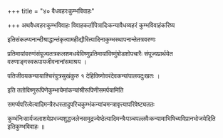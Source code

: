 +++
title = "४० वैधवहरःकुम्भविवाहः"

+++
अथवैधवहरःकुम्भविवाहः विवाहकर्तापित्रादिःकन्यावैधव्यहरं कुम्भविवाहंकरिष्य

इतिसंकल्प्यनान्दीश्राद्धान्तंकृत्वामहीद्यौरित्यादिनाकुम्भस्थापनान्तेतत्रवरुणः

प्रतिमायांवरुणंसंपूज्यतत्रकलशमधयेविष्णुप्रतिमायांविष्णुंषोडशोपचारैः संपूज्यप्रार्थयेत वरुणाङ्गस्वरूपायजीवनानांसमाश्रय ।

पतिजीवयकन्यायाश्चिरंपुत्रसुखंकुरु १ देहिविष्णोवरंदेवकन्यांपालयदुःखतः ।

इति ततोविष्णुरूपिणेकुम्भायेमांकन्यांश्रीरूपिणीसमर्पयामिति

समर्प्यपरित्वेत्यादिमन्त्रैरधस्तादुपरिचकुम्भंकन्यांचमन्त्रावृत्त्यापरिवेष्ट्यततः

कुम्भंनिःसार्यजलाशयेप्रभज्यशुद्धजलेनसमुद्रज्येष्ठेत्यादिमन्त्रैःपञ्चपल्लवैःकन्यामाभिषिच्यविप्रानभोजयेदिति इतिकुम्भविवाहः ॥
